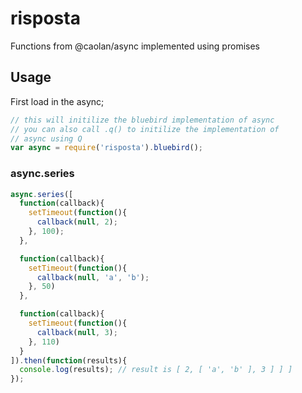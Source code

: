risposta
========

Functions from @caolan/async implemented using promises

## Usage

First load in the async;

```javascript
// this will initilize the bluebird implementation of async
// you can also call .q() to initilize the implementation of
// async using Q
var async = require('risposta').bluebird();
```

### async.series

```javascript
async.series([
  function(callback){
    setTimeout(function(){
      callback(null, 2);
    }, 100);
  },

  function(callback){
    setTimeout(function(){
      callback(null, 'a', 'b');
    }, 50)
  },

  function(callback){
    setTimeout(function(){
      callback(null, 3);
    }, 110)
  }
]).then(function(results){
  console.log(results); // result is [ 2, [ 'a', 'b' ], 3 ] ] ]
});

```
